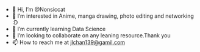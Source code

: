 - 👋 Hi, I’m @Nonsiccat
- 👀 I’m interested in Anime, manga drawing, photo editing and networking :D
- 🌱 I’m currently learning Data Science
- 💞️ I’m looking to collaborate on any leaning resource.Thank you
- 📫 How to reach me at jlchan139@gamil.com

<!---
Nonsiccat/Nonsiccat is a ✨ special ✨ repository because its `README.md` (this file) appears on your GitHub profile.
You can click the Preview link to take a look at your changes.
--->
